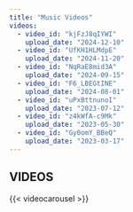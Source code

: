 ```yaml
---
title: "Music Videos"
videos:
  - video_id: "kjFzJ8qIYWI"
    upload_date: "2024-12-10"
  - video_id: "UfKH1HLMdpE"
    upload_date: "2024-11-20"
  - video_id: "NqRaE8mid3A"
    upload_date: "2024-09-15"
  - video_id: "F6_LBEGtINE"
    upload_date: "2024-08-01"
  - video_id: "uPxBttnunoI"
    upload_date: "2023-07-12"
  - video_id: "z4kWfA-c9Mk"
    upload_date: "2023-05-30"
  - video_id: "Gy0omY_BBeQ"
    upload_date: "2023-03-17"
---
```


## VIDEOS
{{< videocarousel >}}

